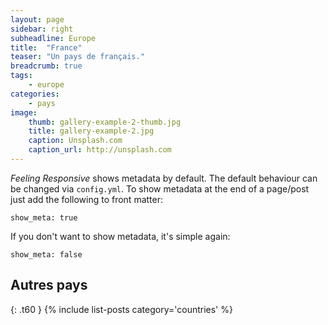 ```yaml
---
layout: page
sidebar: right
subheadline: Europe
title:  "France"
teaser: "Un pays de français."
breadcrumb: true
tags:
    - europe
categories:
    - pays
image:
    thumb: gallery-example-2-thumb.jpg
    title: gallery-example-2.jpg
    caption: Unsplash.com
    caption_url: http://unsplash.com
---
```

*Feeling Responsive* shows metadata by default. The default behaviour can be changed via `config.yml`. To show metadata at the end of a page/post just add the following to front matter:
<!--more-->

~~~
show_meta: true
~~~

If you don't want to show metadata, it's simple again:

~~~
show_meta: false
~~~


## Autres pays
{: .t60 }
{% include list-posts category='countries' %}
